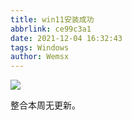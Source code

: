 ```yaml
---
title: win11安装成功
abbrlink: ce99c3a1
date: 2021-12-04 16:32:43
tags: Windows
author: Wemsx
---
```


![](https://cdn.jsdelivr.net/gh/wemsx/imgcdn1/img/win11.png)

整合本周无更新。